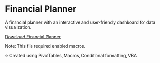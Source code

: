 # Financial Planner 
A financial planner with an interactive and user-friendly dashboard for data visualization. 

[Download Financial Planner](https://uofwaterloo-my.sharepoint.com/:x:/r/personal/y3jian_uwaterloo_ca/Documents/Jian,%20Yolanda%20-%20Final%20Financial%20Planner%20.xlsm?)

Note: This file required enabled macros.

⭐️ Created using PivotTables, Macros, Conditional formatting, VBA
